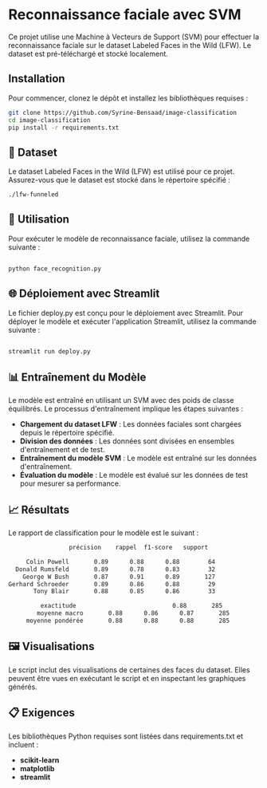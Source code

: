 # Reconnaissance faciale avec SVM
Ce projet utilise une Machine à Vecteurs de Support (SVM) pour effectuer la reconnaissance faciale sur le dataset Labeled Faces in the Wild (LFW). Le dataset est pré-téléchargé et stocké localement.
##  Installation
Pour commencer, clonez le dépôt et installez les bibliothèques requises :
```sh
git clone https://github.com/Syrine-Bensaad/image-classification
cd image-classification
pip install -r requirements.txt
```
## 📂 Dataset
Le dataset Labeled Faces in the Wild (LFW) est utilisé pour ce projet. Assurez-vous que le dataset est stocké dans le répertoire spécifié :

```sh
./lfw-funneled
```
## 🚀 Utilisation
Pour exécuter le modèle de reconnaissance faciale, utilisez la commande suivante :

```sh

python face_recognition.py
```
## 🌐 Déploiement avec Streamlit
Le fichier deploy.py est conçu pour le déploiement avec Streamlit. Pour déployer le modèle et exécuter l'application Streamlit, utilisez la commande suivante :

```sh

streamlit run deploy.py
```
## 📊 Entraînement du Modèle
Le modèle est entraîné en utilisant un SVM avec des poids de classe équilibrés. Le processus d'entraînement implique les étapes suivantes :

- **Chargement du dataset LFW** : Les données faciales sont chargées depuis le répertoire spécifié.
- **Division des données** : Les données sont divisées en ensembles d'entraînement et de test.
- **Entraînement du modèle SVM** : Le modèle est entraîné sur les données d'entraînement.
- **Évaluation du modèle** : Le modèle est évalué sur les données de test pour mesurer sa performance.
## 📈 Résultats
Le rapport de classification pour le modèle est le suivant :

```sh
                 précision    rappel  f1-score   support

     Colin Powell       0.89      0.88      0.88        64
  Donald Rumsfeld       0.89      0.78      0.83        32
    George W Bush       0.87      0.91      0.89       127
Gerhard Schroeder       0.89      0.86      0.88        29
       Tony Blair       0.88      0.85      0.86        33

         exactitude                           0.88       285
        moyenne macro       0.88      0.86      0.87       285
     moyenne pondérée       0.88      0.88      0.88       285
```
## 🖼️ Visualisations
Le script inclut des visualisations de certaines des faces du dataset. Elles peuvent être vues en exécutant le script et en inspectant les graphiques générés.

## 📋 Exigences
Les bibliothèques Python requises sont listées dans requirements.txt et incluent :

- **scikit-learn**
- **matplotlib**
- **streamlit**








